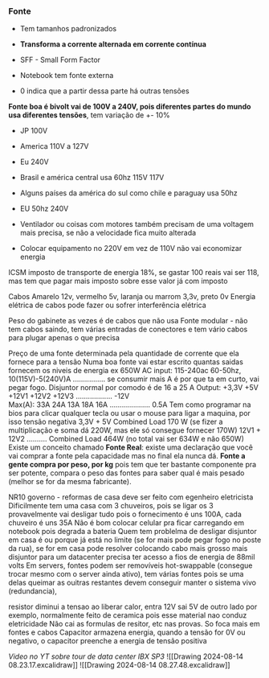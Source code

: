 ### Fonte
- Tem tamanhos padronizados
- **Transforma a corrente alternada em corrente contínua**
- SFF - Small Form Factor
- Notebook tem fonte externa

- 0 indica que a partir dessa parte há outras tensões

**Fonte boa é bivolt vai de 100V a 240V, pois diferentes partes do mundo usa diferentes tensões**, tem variação de +- 10%
- JP 100V
- America 110V a 127V
- Eu 240V

- Brasil e américa central usa 60hz 115V 117V
- Alguns países da américa do sul como chile e paraguay usa 50hz
- EU 50hz 240V

- Ventilador ou coisas com motores também precisam de uma voltagem mais precisa, se não a velocidade fica muito alterada

- Colocar equipamento no 220V em vez de 110V não vai economizar energia


ICSM imposto de transporte de energia 18%, se gastar 100 reais vai ser 118, mas tem que pagar mais imposto sobre esse valor já com imposto

Cabos
Amarelo 12v, vermelho 5v, laranja ou marrom 3,3v, preto 0v
Energia elétrica de cabos pode fazer ou sofrer interferência elétrica

Peso do gabinete as vezes é de cabos que não usa
Fonte modular - não tem cabos saindo, tem várias entradas de conectores e tem vário cabos para plugar apenas o que precisa

Preço de uma fonte determinada pela quantidade de corrente que ela fornece para a tensão
Numa boa fonte vai estar escrito quantas saidas fornecem os niveis de energia ex
650W
AC input: 115-240ac 60-50hz, 10(115V)-5(240V)A ................   se consumir mais A é por que ta em curto, vai pegar fogo. Disjuntor normal por comodo é de 16 a 25 A
Output: +3,3V   +5V      +12V1     +12V2      +12V3 .................. -12V   
Max(A): 33A       24A        13A         18A          16A .................... 0.5A
Tem como programar na bios para clicar qualquer tecla ou usar o mouse para ligar a maquina, por isso tensão negativa
3,3V + 5V Combined Load 170 W (se fizer a multiplicação e soma dá 220W, mas ele só consegue fornecer 170W)
12V1 + 12V2 .......... Combined Load 464W (no total vai ser 634W e não 650W)
Existe um conceito chamado **Fonte Real**: existe uma declaração que você vai comprar a fonte pela capacidade mas no final ela nunca dá. **Fonte a gente compra por peso, por kg** pois tem que ter bastante componente pra ser potente, compara o peso das fontes para saber qual é mais pesado (melhor se for da mesma fabricante).

NR10 governo - reformas de casa deve ser feito com egenheiro eletricista
Dificilmente tem uma casa com 3 chuveiros, pois se ligar os 3 provavelmente vai desligar tudo pois o fornecimento é uns 100A, cada chuveiro é uns 35A
Não é bom colocar celular pra ficar carregando em notebook pois degrada a bateria
Quem tem problelma de desligar disjuntor em casa é ou porque já está no limite (se for mais pode pegar fogo no poste da rua), se for em casa pode resolver colocando cabo mais grosso mais disjuntor
para um datacenter precisa ter acesso a fios de energia de 88mil volts
Em servers, fontes podem ser removíveis hot-swappable (consegue trocar mesmo com o server ainda ativo), tem várias fontes pois se uma delas queimar as ouitras restantes devem conseguir manter o sistema vivo (redundancia), 

resistor diminui a tensao ao liberar calor, entra 12V sai 5V de outro lado por exemplo, normalmente feito de ceramica pois esse material nao conduz eletricidade
Não cai as formulas de resitor, etc nas provas. So foca mais em fontes e cabos
Capacitor armazena energia, quando a tensão for 0V ou negativo, o capacitor preenche a energia de tensão positiva

*Video no YT sobre tour de data center IBX SP3*
![[Drawing 2024-08-14 08.23.17.excalidraw]]
![[Drawing 2024-08-14 08.27.48.excalidraw]]